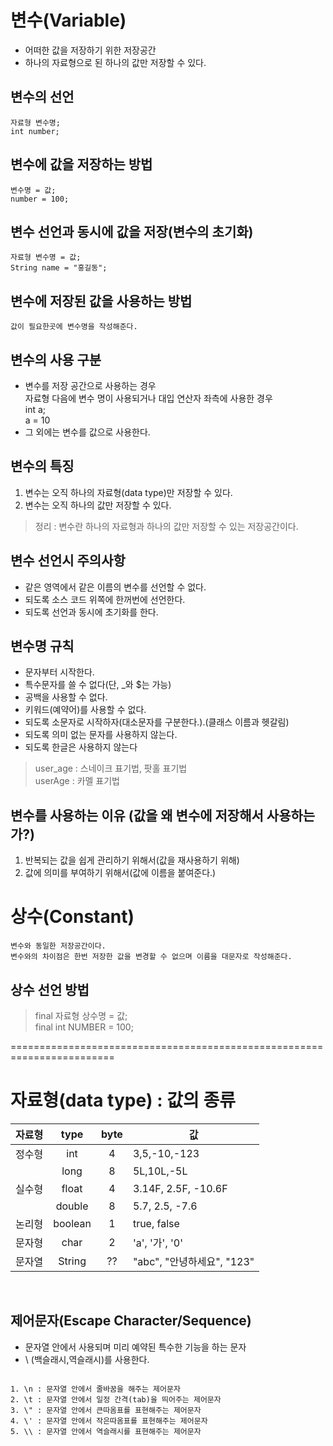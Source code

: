 # 변수(Variable)
  - 어떠한 값을 저장하기 위한 저장공간
  - 하나의 자료형으로 된 하나의 값만 저장할 수 있다.

## 변수의 선언
	자료형 변수명;
 	int number;

## 변수에 값을 저장하는 방법
	변수명 = 값;
	number = 100;

## 변수 선언과 동시에 값을 저장(변수의 초기화)
	자료형 변수명 = 값;
	String name = "홍길동";

## 변수에 저장된 값을 사용하는 방법
	값이 필요한곳에 변수명을 작성해준다.

## 변수의 사용 구분

   - 변수를 저장 공간으로 사용하는 경우<br>
      자료형 다음에 변수 명이 사용되거나 대입 연산자 좌측에 사용한 경우<br>
      int a;<br>
      a = 10
   - 그 외에는 변수를 값으로 사용한다.

##  변수의 특징

1. 변수는 오직 하나의 자료형(data type)만 저장할 수 있다.
2. 변수는 오직 하나의 값만 저장할 수 있다.

>정리 : 변수란 하나의 자료형과 하나의 값만 저장할 수 있는 저장공간이다.

##  변수 선언시 주의사항

- 같은 영역에서 같은 이름의 변수를 선언할 수 없다.
- 되도록 소스 코드 위쪽에 한꺼번에 선언한다.
- 되도록 선언과 동시에 초기화를 한다.

##  변수명 규칙

- 문자부터 시작한다.
- 특수문자를 쓸 수 없다(단, _와 $는 가능)
- 공백을 사용할 수 없다.
- 키워드(예약어)를 사용할 수 없다.
- 되도록 소문자로 시작하자(대소문자를 구분한다.).(클래스 이름과 헷갈림)
- 되도록 의미 없는 문자를 사용하지 않는다.
- 되도록 한글은 사용하지 않는다

>user_age : 스네이크 표기법, 팟홀 표기법 <br>
>userAge : 카멜 표기법


##  변수를 사용하는 이유 (값을 왜 변수에 저장해서 사용하는가?)

1. 반복되는 값을 쉽게 관리하기 위해서(값을 재사용하기 위해)
2. 값에 의미를 부여하기 위해서(값에 이름을 붙여준다.)

# 상수(Constant)
	변수와 동일한 저장공간이다.
	변수와의 차이점은 한번 저장한 값을 변경할 수 없으며 이름을 대문자로 작성해준다.

## 상수 선언 방법
>final 자료형 상수명 = 값; <br>
>final int NUMBER = 100;


========================================================================

# 자료형(data type) : 값의 종류

|자료형|type|byte|값|
|----|:---:|:---:|----|
|정수형|int|4|3,5,-10,-123|
||long|8|5L,10L,-5L|
|실수형|float|4|3.14F, 2.5F, -10.6F|
||double|8|5.7, 2.5, -7.6|
|논리형|boolean|1|true, false|
|문자형|char|2|'a', '가', '0'|
|문자열|String|??|"abc", "안녕하세요", "123"|

<br>

## 제어문자(Escape Character/Sequence)

- 문자열 안에서 사용되며 미리 예약된 특수한 기능을 하는 문자
- \ (백슬래시,역슬래시)를 사용한다.
<pre><code>
1. \n : 문자열 안에서 줄바꿈을 해주는 제어문자
2. \t : 문자열 안에서 일정 간격(tab)을 띄어주는 제어문자
3. \" : 문자열 안에서 큰따옴표를 표현해주는 제어문자
4. \' : 문자열 안에서 작은따옴표를 표현해주는 제어문자
5. \\ : 문자열 안에서 역슬래시를 표현해주는 제어문자
</code></pre>

